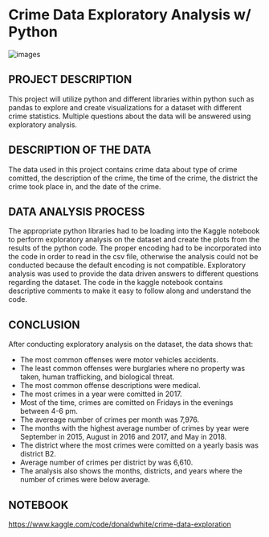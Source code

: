 # Crime Data Exploratory Analysis w/ Python
![images](https://github.com/dwhite256/Crime-Data-Exploratory-Analysis-w-Python/assets/170587320/27ed9f53-d8de-4349-95ba-160838aed1fa)

## PROJECT DESCRIPTION
This project will utilize python and different libraries within python such as pandas to explore and create visualizations for a dataset with different crime statistics. Multiple questions about the data will be answered using exploratory analysis.

## DESCRIPTION OF THE DATA
The data used in this project contains crime data about type of crime comitted, the description of the crime, the time of the crime, the district the crime took place in, and the date of the crime.

## DATA ANALYSIS PROCESS
The appropriate python libraries had to be loading into the Kaggle notebook to perform exploratory analysis on the dataset and create the plots from the results of the python code. The proper encoding had to be incorporated into the code in order to read in the csv file, otherwise the analysis could not be conducted because the default encoding is not compatible. Exploratory analysis was used to provide the data driven answers to different questions regarding the dataset. The code in the kaggle notebook contains descriptive comments to make it easy to follow along and understand the code.

## CONCLUSION
After conducting exploratory analysis on the dataset, the data shows that:
* The most common offenses were motor vehicles accidents.
* The least common offenses were burglaries where no property was taken, human trafficking, and biological threat.
* The most common offense descriptions were medical.
* The most crimes in a year were comitted in 2017.
* Most of the time, crimes are comitted on Fridays in the evenings between 4-6 pm.
* The avereage number of crimes per month was 7,976.
* The months with the highest average number of crimes by year were September in 2015, August in 2016 and 2017, and May in 2018.
* The district where the most crimes were comitted on a yearly basis was district B2.
* Average number of crimes per district by was 6,610.
* The analysis also shows the months, districts, and years where the number of crimes were below average.

## NOTEBOOK
https://www.kaggle.com/code/donaldwhite/crime-data-exploration

